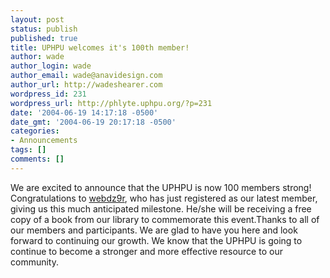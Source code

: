 ```yaml
---
layout: post
status: publish
published: true
title: UPHPU welcomes it's 100th member!
author: wade
author_login: wade
author_email: wade@anavidesign.com
author_url: http://wadeshearer.com
wordpress_id: 231
wordpress_url: http://phlyte.uphpu.org/?p=231
date: '2004-06-19 14:17:18 -0500'
date_gmt: '2004-06-19 20:17:18 -0500'
categories:
- Announcements
tags: []
comments: []
---
```

<p>We are excited to announce that the UPHPU is now 100 members strong! Congratulations to <a href="http://www.uphpu.org/users.php?mode=profile&uid=118">webdz9r</a>, who has just registered as our latest member, giving us this much anticipated milestone. He/she will be receiving a free copy of a book from our library to commemorate this event.Thanks to all of our members and participants. We are glad to have you here and look forward to continuing our growth. We know that the UPHPU is going to continue to become a stronger and more effective resource to our community.</p>
